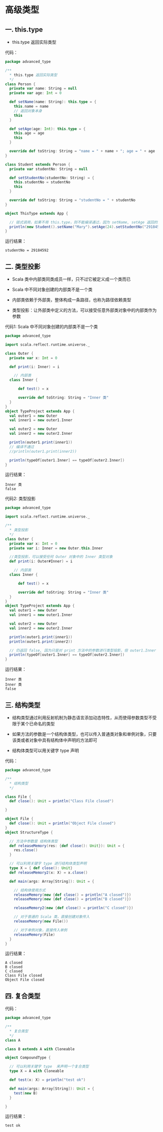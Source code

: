 # 高级类型

## 一. this.type

- this.type 返回实际类型

代码：

```scala
package advanced_type

/**
  * this.type 返回实际类型
  */
class Person {
  private var name: String = null
  private var age: Int = 0

  def setName(name: String): this.type = {
    this.name = name
    // 返回对象本身
    this
  }

  def setAge(age: Int): this.type = {
    this.age = age
    this
  }

  override def toString: String = "name = " + name + "; age = " + age
}

class Student extends Person {
  private var studentNo: String = null

  def setStudentNo(studentNo: String) = {
    this.studentNo = studentNo
    this
  }

  override def toString: String = "studentNo = " + studentNo
}

object ThisType extends App {

  // 链式调用，如果不用 this.type，则不能编译通过，因为 setName, setAge 返回的类型是 Person, 而 Person 类没有 setStudentNo 方法
  println(new Student().setName("Mary").setAge(24).setStudentNo("29184592"))
}
```

运行结果：

	studentNo = 29184592
	
## 二. 类型投影

- Scala 类中内部类同类成员一样，只不过它被定义成一个类而已

- Scala 中不同对象创建的内部类不是一个类

- 内部类依赖于外部类，整体构成一条路径，也称为路径依赖类型

- 类型投影：让外部类中定义的方法，可以接受任意外部类对象中的内部类作为参数

代码1: Scala 中不同对象创建的内部类不是一个类

```scala
package advanced_type

import scala.reflect.runtime.universe._

class Outer {
  private var x: Int = 0

  def print(i: Inner) = i

    // 内部类
  class Inner {

      def test() = x

      override def toString: String = "Inner 类"
  }
}
object TypeProject extends App {
  val outer1 = new Outer
  val inner1 = new outer1.Inner

  val outer2 = new Outer
  val inner2 = new outer2.Inner

  println(outer1.print(inner1))
  // 编译不通过
  //println(outer1.print(inner2))

  println(typeOf[outer1.Inner] == typeOf[outer2.Inner])
}
```

运行结果：

```
Inner 类
false
```

代码2: 类型投影

```scala
package advanced_type

import scala.reflect.runtime.universe._

/**
  * 类型投影
  */
class Outer {
  private var x: Int = 0
  private var i: Inner = new Outer.this.Inner

  //类型投影，可以接受任何 Outer 对象中的 Inner 类型对象
  def print(i: Outer#Inner) = i

    // 内部类
  class Inner {

      def test() = x

      override def toString: String = "Inner 类"
  }
}
object TypeProject extends App {
  val outer1 = new Outer
  val inner1 = new outer1.Inner

  val outer2 = new Outer
  val inner2 = new outer2.Inner

  println(outer1.print(inner1))
  println(outer1.print(inner2))

  // 仍返回 false, 因为只是对 print 方法中的参数进行类型投影，但 outer1.Inner 和 outer2.Inner 仍是不同类
  println(typeOf[outer1.Inner] == typeOf[outer2.Inner])
}
```

运行结果：

```
Inner 类
Inner 类
false
```

## 三. 结构类型

- 结构类型通过利用反射机制为静态语言添加动态特性，从而使得参数类型不受限于某个已命名的类型

- 如果方法的参数是一个结构体类型，也可以传入普通类对象和单例对象，只要该类或者对象中具有结构体中声明的方法即可

- 结构体类型可以用关键字 type 声明

代码：

```scala
package advanced_type

/**
  * 结构类型
  */

class File {
  def close(): Unit = println("Class File closed")

}

object File {
  def close(): Unit = println("Object File closed")
}
object StructureType {

  // 方法中参数是 结构体类型
  def releaseMemory(res: {def close(): Unit}): Unit = {
    res.close()
  }

  // 可以利用关键字 type 进行结构体类型声明
  type X = { def close(): Unit}
  def releaseMemory2(x: X) = x.close()

  def main(args: Array[String]): Unit = {

    // 结构体使用方式
    releaseMemory(new {def close() = println("A closed")})
    releaseMemory(new {def close() = println("B closed")})

    releaseMemory2(new {def close() = println("C closed")})

    // 对于普通的 Scala 类，直接创建对象传入
    releaseMemory(new File())

    // 对于单例对象，直接传入单例
    releaseMemory(File)
  }
}
```

运行结果：

```
A closed
B closed
C closed
Class File closed
Object File closed
```

## 四. 复合类型

代码：

```scala
package advanced_type

/**
  * 复合类型
  */
class A

class B extends A with Cloneable

object CompoundType {

  // 可以利用关键字 type  来声明一个复合类型
  type X = A with Cloneable

  def test(x: X) = println("test ok")

  def main(args: Array[String]): Unit = {
    test(new B)
  }

}
```
运行结果：

	test ok